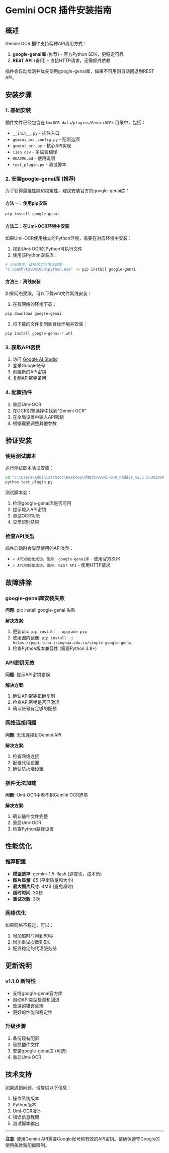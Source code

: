 # Gemini OCR 插件安装指南

## 概述

Gemini OCR 插件支持两种API调用方式：
1. **google-genai库** (推荐) - 官方Python SDK，更稳定可靠
2. **REST API** (备用) - 直接HTTP请求，无需额外依赖

插件会自动检测并优先使用google-genai库，如果不可用则自动回退到REST API。

## 安装步骤

### 1. 基础安装

插件文件已经包含在 `UmiOCR-data/plugins/GeminiOCR/` 目录中，包括：
- `__init__.py` - 插件入口
- `gemini_ocr_config.py` - 配置选项
- `gemini_ocr.py` - 核心API实现
- `i18n.csv` - 多语言翻译
- `README.md` - 使用说明
- `test_plugin.py` - 测试脚本

### 2. 安装google-genai库 (推荐)

为了获得最佳性能和稳定性，建议安装官方的google-genai库：

#### 方法一：使用pip安装
```bash
pip install google-genai
```

#### 方法二：在Umi-OCR环境中安装
如果Umi-OCR使用独立的Python环境，需要在对应环境中安装：

1. 找到Umi-OCR的Python可执行文件
2. 使用该Python安装库：
```bash
# 示例路径，请根据实际情况调整
"C:\path\to\UmiOCR\python.exe" -m pip install google-genai
```

#### 方法三：离线安装
如果网络受限，可以下载whl文件离线安装：

1. 在有网络的环境下载：
```bash
pip download google-genai
```

2. 将下载的文件复制到目标环境并安装：
```bash
pip install google-genai-*.whl
```

### 3. 获取API密钥

1. 访问 [Google AI Studio](https://aistudio.google.com/app/apikey)
2. 登录Google账号
3. 创建新的API密钥
4. 复制API密钥备用

### 4. 配置插件

1. 重启Umi-OCR
2. 在OCR引擎选择中找到"Gemini OCR"
3. 在全局设置中输入API密钥
4. 根据需要调整其他参数

## 验证安装

### 使用测试脚本

运行测试脚本验证安装：
```bash
cd "C:\Users\Administrator\Desktop\项目代码\Umi-OCR_Paddle_v2.1.5\UmiOCR-data\plugins\GeminiOCR"
python test_plugin.py
```

测试脚本会：
1. 检测google-genai库是否可用
2. 提示输入API密钥
3. 测试OCR功能
4. 显示识别结果

### 检查API类型

插件启动时会显示使用的API类型：
- `✓ API初始化成功，使用: google-genai库` - 使用官方SDK
- `✓ API初始化成功，使用: REST API` - 使用HTTP请求

## 故障排除

### google-genai库安装失败

**问题**: pip install google-genai 失败

**解决方案**:
1. 更新pip: `pip install --upgrade pip`
2. 使用国内镜像: `pip install -i https://pypi.tuna.tsinghua.edu.cn/simple google-genai`
3. 检查Python版本兼容性 (需要Python 3.8+)

### API密钥无效

**问题**: 提示API密钥错误

**解决方案**:
1. 确认API密钥正确复制
2. 检查API密钥是否已激活
3. 确认账号有足够的配额

### 网络连接问题

**问题**: 无法连接到Gemini API

**解决方案**:
1. 检查网络连接
2. 配置代理设置
3. 确认防火墙设置

### 插件无法加载

**问题**: Umi-OCR中看不到Gemini OCR选项

**解决方案**:
1. 确认插件文件完整
2. 重启Umi-OCR
3. 检查Python路径设置

## 性能优化

### 推荐配置

- **模型选择**: gemini-1.5-flash (速度快，成本低)
- **图片质量**: 85 (平衡质量和大小)
- **最大图片尺寸**: 4MB (避免超时)
- **超时时间**: 30秒
- **重试次数**: 3次

### 网络优化

如果网络不稳定，可以：
1. 增加超时时间到60秒
2. 增加重试次数到5次
3. 配置稳定的代理服务器

## 更新说明

### v1.1.0 新特性
- 支持google-genai官方库
- 自动API类型检测和回退
- 改进的错误处理
- 更好的性能和稳定性

### 升级步骤
1. 备份现有配置
2. 替换插件文件
3. 安装google-genai库 (可选)
4. 重启Umi-OCR

## 技术支持

如果遇到问题，请提供以下信息：
1. 操作系统版本
2. Python版本
3. Umi-OCR版本
4. 错误信息截图
5. 测试脚本输出

---

**注意**: 使用Gemini API需要Google账号和有效的API密钥。请确保遵守Google的使用条款和配额限制。